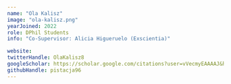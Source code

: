 ```yaml
---
name: "Ola Kalisz"
image: "ola-kalisz.png"
yearJoined: 2022
role: DPhil Students
info: "Co-Supervisor: Alicia Higueruelo (Exscientia)"

website:
twitterHandle: OlaKalisz8
googleScholar: https://scholar.google.com/citations?user=vVecmyEAAAAJ&hl=en
githubHandle: pistacja96
---
```

